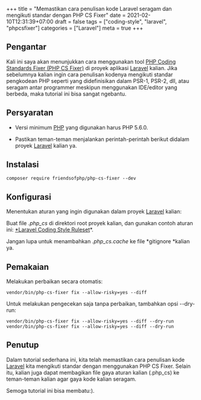 +++
title = "Memastikan cara penulisan kode Laravel seragam dan mengikuti standar dengan PHP CS Fixer"
date = 2021-02-10T12:31:39+07:00
draft = false
tags = ["coding-style", "laravel", "phpcsfixer"]
categories = ["Laravel"]
meta = true
+++

## Pengantar

Kali ini saya akan menunjukkan cara menggunakan tool [PHP Coding Standards Fixer (PHP CS Fixer)](https://github.com/FriendsOfPHP/PHP-CS-Fixer) di proyek aplikasi [Laravel](https://laravel.com) kalian. Jika sebelumnya kalian ingin cara penulisan kodenya mengikuti standar pengkodean PHP seperti yang didefinisikan dalam PSR-1, PSR-2, dll, atau seragam antar programmer meskipun menggunakan IDE/editor yang berbeda, maka tutorial ini bisa sangat ngebantu.

## Persyaratan

* Versi minimum [PHP](https://www.php.net) yang digunakan harus PHP 5.6.0.

* Pastikan teman-teman menjalankan perintah-perintah berikut didalam proyek [Laravel](https://laravel.com) kalian ya.

## Instalasi

    composer require friendsofphp/php-cs-fixer --dev

## Konfigurasi

Menentukan aturan yang ingin digunakan dalam proyek [Laravel](https://laravel.com) kalian:

Buat file *.php_cs* di direktori root proyek kalian, dan gunakan contoh aturan ini: [*Laravel Coding Style Ruleset](https://gist.github.com/FransiscusRolandaMalau/41d5c147dc4a7ff8dd1a02edb2bdabdf)*.

Jangan lupa untuk menambahkan *.php_cs.cache* ke file *gitignore *kalian ya.

## Pemakaian

Melakukan perbaikan secara otomatis:

    vendor/bin/php-cs-fixer fix --allow-risky=yes --diff

Untuk melakukan pengecekan saja tanpa perbaikan, tambahkan opsi --dry-run:

    vendor/bin/php-cs-fixer fix --allow-risky=yes --diff --dry-run
    vendor/bin/php-cs-fixer fix --allow-risky=yes --diff --dry-run

## Penutup

Dalam tutorial sederhana ini, kita telah memastikan cara penulisan kode [Laravel](https://laravel.com) kita mengikuti standar dengan menggunakan PHP CS Fixer. Selain itu, kalian juga dapat membagikan file gaya aturan kalian (.php_cs) ke teman-teman kalian agar gaya kode kalian seragam.

Semoga tutorial ini bisa membatu:).
